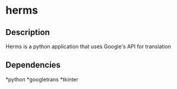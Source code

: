 # herms

## Description

Herms is a python application that uses Google's API for translation

## Dependencies

*python
*googletrans 
*tkinter
